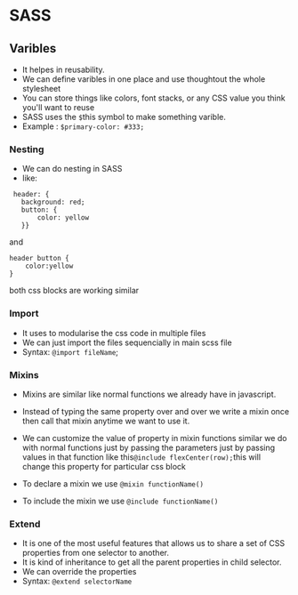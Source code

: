 # SASS

## Varibles
- It helpes in reusability.
- We can define varibles in one place and use thoughtout the whole stylesheet 
- You can store things like colors, font stacks, or any CSS value you think you'll want to reuse
- SASS uses the ```$```this symbol to make something varible.
- Example : ```$primary-color: #333;```

### Nesting 
- We can do nesting in SASS
- like: 

 ```
  header: {
    background: red;
    button: {
        color: yellow
    }} 
```
and 
``` 
header button {
    color:yellow
} 
```
both css blocks are working similar

### Import
- It uses to modularise the css code in multiple files
- We can just import the files sequencially in main scss file
- Syntax: ```@import fileName```;

### Mixins
- Mixins are similar like normal functions we already have in javascript.
- Instead of typing the same property over and over we write a mixin once then call that mixin anytime we want to use it.
- We can customize the value of property in mixin functions similar  we do with normal functions just by passing the parameters just by passing values in that function like this```@include flexCenter(row);```this will change this property for particular css block

- To declare a mixin we use ```@mixin functionName()```
- To include the mixin we use ```@include functionName()```

### Extend
- It is one of the most useful features that allows us to share a set of CSS properties from one selector to another.
- It is kind of inheritance to get all the parent properties in child selector.
- We can override the properties 
- Syntax: ```@extend selectorName```